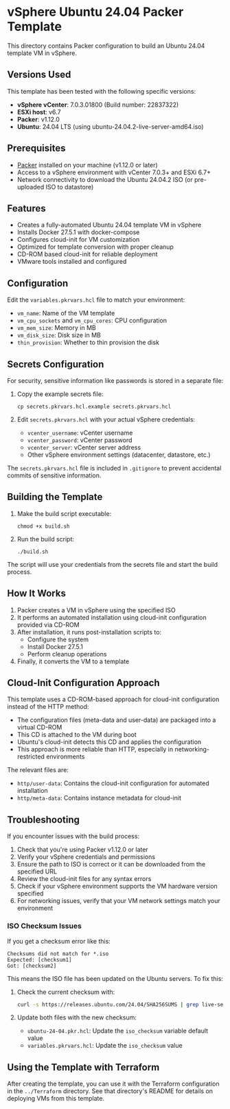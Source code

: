 # vSphere Ubuntu 24.04 Packer Template

This directory contains Packer configuration to build an Ubuntu 24.04 template VM in vSphere.

## Versions Used

This template has been tested with the following specific versions:

- **vSphere vCenter**: 7.0.3.01800 (Build number: 22837322)
- **ESXi host**: v6.7
- **Packer**: v1.12.0
- **Ubuntu**: 24.04 LTS (using ubuntu-24.04.2-live-server-amd64.iso)

## Prerequisites

* [Packer](https://www.packer.io/downloads) installed on your machine (v1.12.0 or later)
* Access to a vSphere environment with vCenter 7.0.3+ and ESXi 6.7+
* Network connectivity to download the Ubuntu 24.04.2 ISO (or pre-uploaded ISO to datastore)

## Features

* Creates a fully-automated Ubuntu 24.04 template VM in vSphere
* Installs Docker 27.5.1 with docker-compose
* Configures cloud-init for VM customization
* Optimized for template conversion with proper cleanup
* CD-ROM based cloud-init for reliable deployment
* VMware tools installed and configured

## Configuration

Edit the `variables.pkrvars.hcl` file to match your environment:

- `vm_name`: Name of the VM template
- `vm_cpu_sockets` and `vm_cpu_cores`: CPU configuration
- `vm_mem_size`: Memory in MB
- `vm_disk_size`: Disk size in MB
- `thin_provision`: Whether to thin provision the disk

## Secrets Configuration

For security, sensitive information like passwords is stored in a separate file:

1. Copy the example secrets file:
   ```
   cp secrets.pkrvars.hcl.example secrets.pkrvars.hcl
   ```

2. Edit `secrets.pkrvars.hcl` with your actual vSphere credentials:
   - `vcenter_username`: vCenter username
   - `vcenter_password`: vCenter password
   - `vcenter_server`: vCenter server address
   - Other vSphere environment settings (datacenter, datastore, etc.)

The `secrets.pkrvars.hcl` file is included in `.gitignore` to prevent accidental commits of sensitive information.

## Building the Template

1. Make the build script executable:
   ```
   chmod +x build.sh
   ```

2. Run the build script:
   ```
   ./build.sh
   ```

The script will use your credentials from the secrets file and start the build process.

## How It Works

1. Packer creates a VM in vSphere using the specified ISO
2. It performs an automated installation using cloud-init configuration provided via CD-ROM
3. After installation, it runs post-installation scripts to:
   - Configure the system
   - Install Docker 27.5.1
   - Perform cleanup operations
4. Finally, it converts the VM to a template

## Cloud-Init Configuration Approach

This template uses a CD-ROM-based approach for cloud-init configuration instead of the HTTP method:

- The configuration files (meta-data and user-data) are packaged into a virtual CD-ROM
- This CD is attached to the VM during boot
- Ubuntu's cloud-init detects this CD and applies the configuration
- This approach is more reliable than HTTP, especially in networking-restricted environments

The relevant files are:
- `http/user-data`: Contains the cloud-init configuration for automated installation
- `http/meta-data`: Contains instance metadata for cloud-init

## Troubleshooting

If you encounter issues with the build process:

1. Check that you're using Packer v1.12.0 or later
2. Verify your vSphere credentials and permissions
3. Ensure the path to ISO is correct or it can be downloaded from the specified URL
4. Review the cloud-init files for any syntax errors
5. Check if your vSphere environment supports the VM hardware version specified
6. For networking issues, verify that your VM network settings match your environment

### ISO Checksum Issues

If you get a checksum error like this:
```
Checksums did not match for *.iso
Expected: [checksum1]
Got: [checksum2]
```

This means the ISO file has been updated on the Ubuntu servers. To fix this:

1. Check the current checksum with:
   ```bash
   curl -s https://releases.ubuntu.com/24.04/SHA256SUMS | grep live-server-amd64.iso
   ```

2. Update both files with the new checksum:
   - `ubuntu-24-04.pkr.hcl`: Update the `iso_checksum` variable default value
   - `variables.pkrvars.hcl`: Update the `iso_checksum` value

## Using the Template with Terraform

After creating the template, you can use it with the Terraform configuration in the `../Terraform` directory. See that directory's README for details on deploying VMs from this template. 